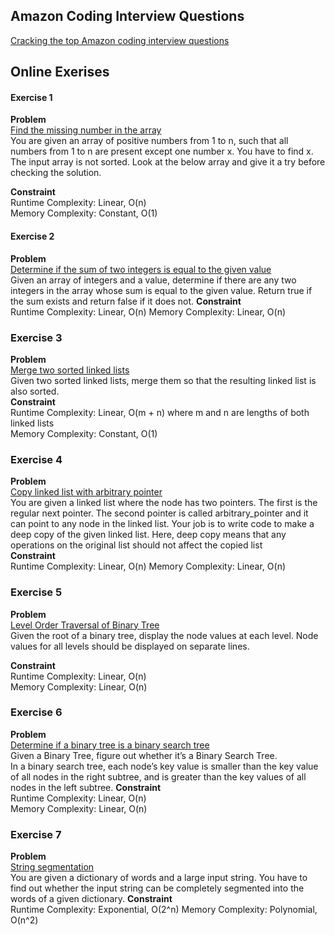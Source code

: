 ## Amazon Coding Interview Questions 
[Cracking the top Amazon coding interview questions](https://www.educative.io/blog/crack-amazon-coding-interview-questions)

## Online Exerises 
#### Exercise 1
__Problem__   
 [Find the missing number in the array]( https://www.educative.io/m/find-the-missing-number)  
You are given an array of positive numbers from 1 to n, such that all numbers from 1 to n are present except one number x. 
You have to find x. The input array is not sorted. Look at the below array and give it a try before checking the solution.

__Constraint__   
  Runtime Complexity: Linear, O(n)  
  Memory Complexity: Constant, O(1)

#### Exercise 2 
__Problem__   
[Determine if the sum of two integers is equal to the given value](https://www.educative.io/m/sum-of-two-values)  
Given an array of integers and a value, determine if there are any two integers in the array whose sum is equal to the given value. 
Return true if the sum exists and return false if it does not. 
__Constraint__   
Runtime Complexity: Linear, O(n)
Memory Complexity: Linear, O(n)

### Exercise 3
__Problem__   
[Merge two sorted linked lists](https://www.educative.io/m/merge-two-sorted-linked-lists)  
Given two sorted linked lists, merge them so that the resulting linked list is also sorted.   
__Constraint__    
 Runtime Complexity: Linear, O(m + n)  where m and n are lengths of both linked lists  
 Memory Complexity: Constant, O(1)

### Exercise 4  
__Problem__  
[Copy linked list with arbitrary pointer](https://www.educative.io/m/copy-linked-list-with-arbitrary-pointer)  
You are given a linked list where the node has two pointers. The first is the regular next pointer. The second pointer is called arbitrary_pointer and it can point to any node in the linked list. Your job is to write code to make a deep copy of the given linked list. Here, deep copy means that any operations on the original list should not affect the copied list  
__Constraint__   
Runtime Complexity: Linear, O(n)
Memory Complexity: Linear, O(n)  

### Exercise 5 
__Problem__  
[Level Order Traversal of Binary Tree](https://www.educative.io/m/level-order-traversal-binary-tree)  
Given the root of a binary tree, display the node values at each level. Node values for all levels should be displayed on separate lines.

__Constraint__   
Runtime Complexity: Linear, O(n)  
Memory Complexity: Linear, O(n)  

### Exercise 6 
__Problem__  
[Determine if a binary tree is a binary search tree](https://www.educative.io/m/is-binary-tree-a-binary-search-tree)  
Given a Binary Tree, figure out whether it’s a Binary Search Tree.   
In a binary search tree, each node’s key value is smaller than the key value of all nodes in the right subtree, 
and is greater than the key values of all nodes in the left subtree.
__Constraint__    
Runtime Complexity: Linear, O(n)   
Memory Complexity: Linear, O(n)  

### Exercise 7  
__Problem__  
[String segmentation](https://www.educative.io/m/string-segmentation)  
You are given a dictionary of words and a large input string. 
You have to find out whether the input string can be completely segmented into the words of a given dictionary. 
__Constraint__  
  Runtime Complexity: Exponential, O(2^n)
  Memory Complexity: Polynomial, O(n^2)